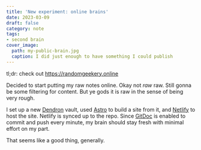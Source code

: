 ```yaml
---
title: 'New experiment: online brains'
date: 2023-03-09
draft: false
category: note
tags:
- second brain
cover_image:
  path: my-public-brain.jpg
  caption: I did just enough to have something I could publish
---
```


tl;dr: check out <https://randomgeekery.online>

Decided to start putting my raw notes online.
Okay not *raw* raw.
Still gonna be some filtering for content.
But ye gods it is raw in the sense of being very rough.

I set up a new [Dendron][dendron] vault, used [Astro][astro] to build a site from it, and [Netlify][netlify] to host the site.
Netlify is synced up to the repo.
Since [GitDoc][git-doc] is enabled to commit and push every minute, my brain should stay fresh with minimal effort on my part.

That seems like a good thing, generally.

[dendron]: https://dendron.so
[astro]: https://astro.build
[netlify]: https://netlify.com
[git-doc]: https://marketplace.visualstudio.com/items?itemName=vsls-contrib.gitdoc
